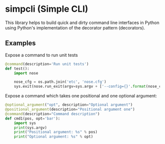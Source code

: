 # simpcli (Simple CLI)

This library helps to build quick and dirty command line interfaces in Python
using Python's implementation of the decorator pattern (decorators).

## Examples

Expose a command to run unit tests

```py
@command(description='Run unit tests')
def test():
    import nose

    nose_cfg = os.path.join('etc', 'nose.cfg')
    sys.exit(nose.run_exit(argv=sys.argv + ['--config={}'.format(nose_cfg)]))

```

Expose a command which takes one positional and one optional argument:

```py
@optional_argument("opt", description="Optional argument")
@positional_argument(description="Positional argument one")
@command(description="Command description")
def cmd1(pos, opt='bar'):
    import sys
    print(sys.argv)
    print("Positional argument: %s" % pos)
    print("Optional argument: %s" % opt)
```
